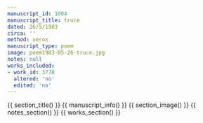 ```yaml
---
manuscript_id: 1004
manuscript_title: truce
dated: 26/5/1983
circa: ''
method: xerox
manuscript_type: poem
image: poem1983-05-26-truce.jpg
notes: null
works_included:
- work_id: 3778
  altered: 'no'
  edited: 'no'
---
```


{{ section_title() }}
{{ manuscript_info() }}
{{ section_image() }}
{{ notes_section() }}
{{ works_section() }}
